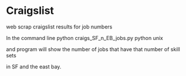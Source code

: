 Craigslist
==========

web scrap craigslist results for job numbers

In the command line python craigs_SF_n_EB_jobs.py python unix 

and program will show the number of jobs that have that number of skill sets 

in SF and the east bay.
